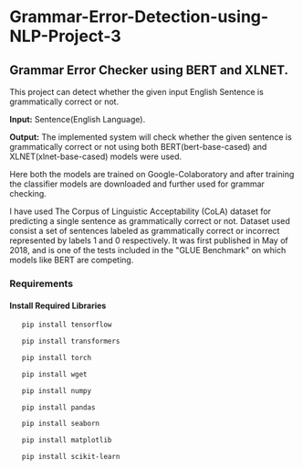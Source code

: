 # Grammar-Error-Detection-using-NLP-Project-3
## Grammar Error Checker using BERT and XLNET.
This project can detect whether the given input English Sentence is grammatically correct or not.

**Input:**  Sentence(English Language).

**Output:** The implemented system will check whether the given sentence is grammatically correct or not using both BERT(bert-base-cased) and XLNET(xlnet-base-cased) models were used.

Here both the models are trained on Google-Colaboratory and after training the classifier models are downloaded and further used for grammar checking. 

I have used The Corpus of Linguistic Acceptability (CoLA) dataset for predicting a single sentence as grammatically correct or not. Dataset used consist a set of sentences labeled as grammatically correct or incorrect represented by labels 1 and 0 respectively. It was first published in May of 2018, and is one of the tests included in the "GLUE Benchmark" on which models like BERT are competing.

### Requirements
#### Install Required Libraries
```bash
   pip install tensorflow
```
```bash
   pip install transformers
```
```bash
   pip install torch
```
```bash
   pip install wget
```
```bash
   pip install numpy 
```
```bash
   pip install pandas
```
```bash
   pip install seaborn
```
```bash
   pip install matplotlib
```
```bash
   pip install scikit-learn
```
